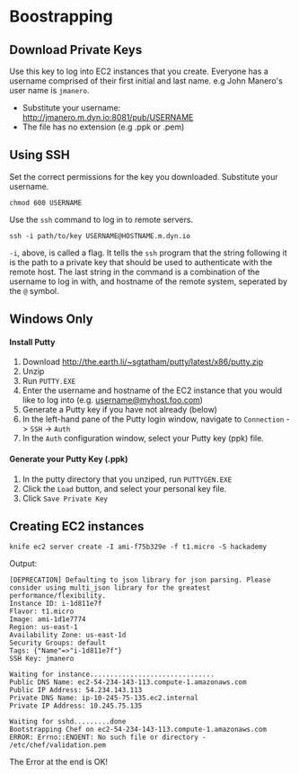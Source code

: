 Boostrapping
============
## Download Private Keys
Use this key to log into EC2 instances that you create. Everyone has a username comprised of
their first initial and last name. e.g John Manero's user name is `jmanero`.
 * Substitute your username: http://jmanero.m.dyn.io:8081/pub/USERNAME
 * The file has no extension (e.g .ppk or .pem)

## Using SSH
Set the correct permissions for the key you downloaded. Substitute your username.

```chmod 600 USERNAME```

Use the `ssh` command to log in to remote servers.

```ssh -i path/to/key USERNAME@HOSTNAME.m.dyn.io```

`-i`, above, is called a flag. It tells the `ssh` program that the string following it is the path to a
private key that should be used to authenticate with the remote host. The last string in the command
is a combination of the username to log in with, and hostname of the remote system, seperated by the `@` symbol.

## Windows Only
#### Install Putty
 1. Download http://the.earth.li/~sgtatham/putty/latest/x86/putty.zip
 2. Unzip
 3. Run `PUTTY.EXE`
 4. Enter the username and hostname of the EC2 instance that you would like to log into (e.g. username@myhost.foo.com)
 4. Generate a Putty key if you have not already (below)
 5. In the left-hand pane of the Putty login window, navigate to `Connection` -> `SSH` -> `Auth`
 6. In the `Auth` configuration window, select your Putty key (ppk) file.

#### Generate your Putty Key (.ppk)
 1. In the putty directory that you unziped, run `PUTTYGEN.EXE`
 2. Click the `Load` button, and select your personal key file.
 3. Click `Save Private Key`

## Creating EC2 instances

```knife ec2 server create -I ami-f75b329e -f t1.micro -S hackademy```

Output:
```text
[DEPRECATION] Defaulting to json library for json parsing. Please consider using multi_json library for the greatest performance/flexibility.
Instance ID: i-1d811e7f
Flavor: t1.micro
Image: ami-1d1e7774
Region: us-east-1
Availability Zone: us-east-1d
Security Groups: default
Tags: {"Name"=>"i-1d811e7f"}
SSH Key: jmanero

Waiting for instance...............................
Public DNS Name: ec2-54-234-143-113.compute-1.amazonaws.com
Public IP Address: 54.234.143.113
Private DNS Name: ip-10-245-75-135.ec2.internal
Private IP Address: 10.245.75.135

Waiting for sshd.........done
Bootstrapping Chef on ec2-54-234-143-113.compute-1.amazonaws.com
ERROR: Errno::ENOENT: No such file or directory - /etc/chef/validation.pem
```
The Error at the end is OK!
